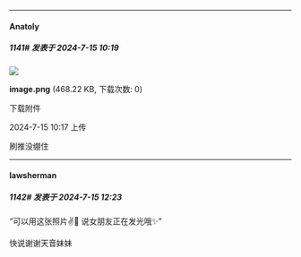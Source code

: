 ﻿
*****

####  Anatoly  
##### 1141#       发表于 2024-7-15 10:19

<img src="https://img.saraba1st.com/forum/202407/15/101737kvouuulz3lkjhfwe.png" referrerpolicy="no-referrer">

<strong>image.png</strong> (468.22 KB, 下载次数: 0)

下载附件

2024-7-15 10:17 上传

刷推没绷住


*****

####  lawsherman  
##### 1142#       发表于 2024-7-15 12:23

“可以用这张照片✌️📸 说女朋友正在发光哦✨”

快说谢谢天音妹妹

